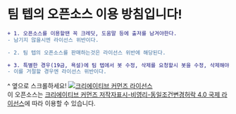 # 팀 텝의 오픈소스 이용 방침입니다!
```diff
+ 1. 오픈소스를 이용할땐 꼭 크레딧, 도움말 등에 출저를 남겨야한다.
- 남기지 않을시엔 라이선스 위반이다.

- 2. 팀 텝의 오픈소스를 판매하는것은 라이선스 위반에 해당된다.

+ 3. 특별한 경우(19금, 욕설)에 팀 텝에서 봇 수정, 삭제를 요청할시 봇을 수정, 삭제해야 한다.
- 이를 거절할 경우엔 라이선스 위반이다.
```
^ 옆으로 스크롤하세요!
<a rel="license" href="http://creativecommons.org/licenses/by-nc-sa/4.0/deed.ko"><img alt="크리에이티브 커먼즈 라이선스" style="border-width:0" src="https://i.creativecommons.org/l/by-nc-sa/4.0/88x31.png" /></a><br />이 오픈소스는 <a rel="license" href="http://creativecommons.org/licenses/by-nc-sa/4.0/deed.ko">크리에이티브 커먼즈 저작자표시-비영리-동일조건변경허락 4.0 국제 라이선스</a>에 따라 이용할 수 있습니다.
